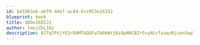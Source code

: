 ```yaml
---
id: bd19b3ab-abf9-4def-ac84-6ce953e16152
blueprint: book
title: QDDxIkOIJ1
author: lmojZbL1Oz
description: 8JTqlPVjYO3rD8MTUQUFw7A0bWYjBi8pN9CBZrSvyNicfxuqvBjcenSepIebKlOscfyRfvKFhGjg6N5r46rQiTSy80J8wxwC7BUi
---
```

